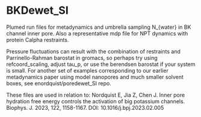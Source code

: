 # BKDewet_SI
Plumed run files for metadynamics and umbrella sampling N_{water} in BK channel inner pore.
Also a representative mdp file for NPT dynamics with protein Calpha restraints.

Pressure fluctuations can result with the combination of restraints and Parrinello-Rahman barostat in
gromacs, so perhaps try using refcoord_scaling, adjust tau_p, or use the berendsen barostat if your system
is small. For another set of examples corresponding to our earlier metadynamics paper using
model nanopores and much smaller solvent boxes, see enordquist/poredewet_SI repo.

These files are used in relation to:
Nordquist E, Jia Z, Chen J. Inner pore hydration free energy controls the activation of big potassium channels. Biophys. J. 2023, 122, 1158-1167. DOI: 10.1016/j.bpj.2023.02.005
